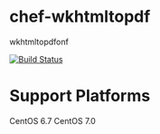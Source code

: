 # chef-wkhtmltopdf
wkhtmltopdfonf

[![Build Status](https://travis-ci.org/usemarkup/chef-wkhtmltopdf.svg?branch=master)](https://travis-ci.org/usemarkup/chef-wkhtmltopdf)

# Support Platforms
CentOS 6.7
CentOS 7.0
